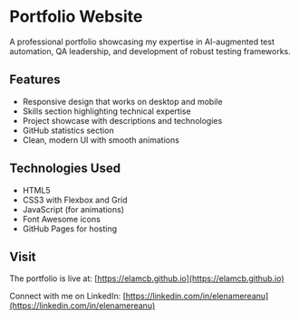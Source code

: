 # Portfolio Website

A professional portfolio showcasing my expertise in AI-augmented test automation, QA leadership, and development of robust testing frameworks.

## Features

- Responsive design that works on desktop and mobile
- Skills section highlighting technical expertise
- Project showcase with descriptions and technologies
- GitHub statistics section
- Clean, modern UI with smooth animations

## Technologies Used

- HTML5
- CSS3 with Flexbox and Grid
- JavaScript (for animations)
- Font Awesome icons
- GitHub Pages for hosting

## Visit

The portfolio is live at: [https://elamcb.github.io](https://elamcb.github.io)

Connect with me on LinkedIn: [https://linkedin.com/in/elenamereanu](https://linkedin.com/in/elenamereanu)
